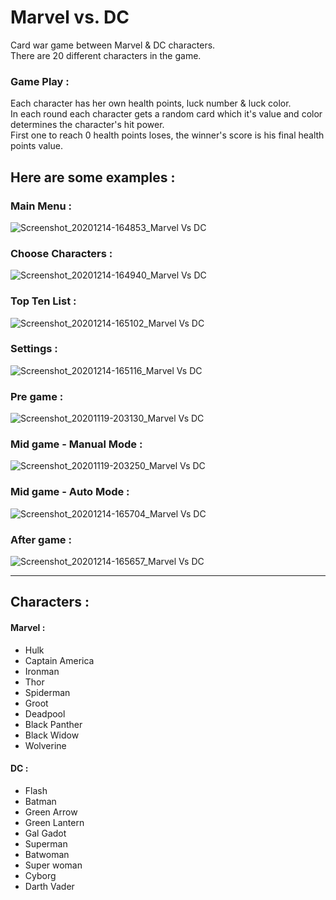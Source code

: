 # Marvel vs. DC

Card war game between Marvel & DC characters.
<br/>There are 20 different characters in the game.

### Game Play :
Each character has her own health points, luck number & luck color.
<br/>In each round each character gets a random card which it's value and color determines the character's hit power.
<br/>First one to reach 0 health points loses, the winner's score is his final health points value.

## Here are some examples :

### Main Menu :
![Screenshot_20201214-164853_Marvel Vs DC](https://user-images.githubusercontent.com/48724924/102096025-e536f780-3e2c-11eb-84d9-aa1ae1a5107b.jpg)

### Choose Characters :
![Screenshot_20201214-164940_Marvel Vs DC](https://user-images.githubusercontent.com/48724924/102096057-f122b980-3e2c-11eb-90ab-41bb34a79ee7.jpg)

### Top Ten List :
![Screenshot_20201214-165102_Marvel Vs DC](https://user-images.githubusercontent.com/48724924/102096206-1ca5a400-3e2d-11eb-9b18-ccacde168a72.jpg)

### Settings :
![Screenshot_20201214-165116_Marvel Vs DC](https://user-images.githubusercontent.com/48724924/102096295-3646eb80-3e2d-11eb-8150-1c3e9b0a959f.jpg)

### Pre game :
![Screenshot_20201119-203130_Marvel Vs DC](https://user-images.githubusercontent.com/48724924/99709069-5cd06b80-2aa7-11eb-8775-b21f9ac5c354.jpg)

### Mid game - Manual Mode :
![Screenshot_20201119-203250_Marvel Vs DC](https://user-images.githubusercontent.com/48724924/99709340-bb95e500-2aa7-11eb-97cd-ac8a6f5fdea7.jpg)

### Mid game - Auto Mode :
![Screenshot_20201214-165704_Marvel Vs DC](https://user-images.githubusercontent.com/48724924/102096596-9178de00-3e2d-11eb-86e1-ed99f3e5fac7.jpg)

### After game :
![Screenshot_20201214-165657_Marvel Vs DC](https://user-images.githubusercontent.com/48724924/102096706-afded980-3e2d-11eb-9e7a-d00df9737bb6.jpg)

---

## Characters :

#### **Marvel** :
- Hulk 
- Captain America
- Ironman
- Thor
- Spiderman
- Groot
- Deadpool
- Black Panther
- Black Widow
- Wolverine
#### **DC** :
- Flash
- Batman
- Green Arrow
- Green Lantern
- Gal Gadot
- Superman
- Batwoman
- Super woman
- Cyborg
- Darth Vader
